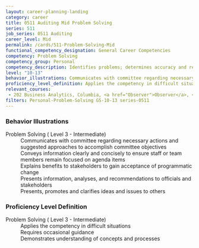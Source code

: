```yaml
---
layout: career-planning-landing
category: career
title: 0511 Auditing Mid Problem Solving
series: 511
job_series: 0511 Auditing
career_level: Mid
permalink: /cards/511-Problem-Solving-Mid
functional_competency_designation: General Career Competencies
competency: Problem Solving
competency_group: Personal
competency_description: Identifies problems; determines accuracy and relevance of information; uses sound judgment to generate and evaluate alternatives, and to make recommendations
level: "10-13"
behavior_illustrations: Communicates with committee regarding necessary actions and suggested approaches to accomplish committee objectives ? Conveys information clearly and concisely to ensure staff or team members remain focused on agenda items ? Explains benefits to stakeholders to gain acceptance of programmatic change ? Presents information, analyses, and recommendations to officials and stakeholders ? Presents, promotes and clarifies ideas and issues to others
proficiency_level_definition: Applies the competency in difficult situations ? Requires occasional guidance ? Demonstrates understanding of concepts and processes
relevant_courses: 
 - 202 Business Analytics, Columbia, <a href="Observer">Observer</a>, <a href="access">access</a>, <a href="to">to</a>, <a href="this">this</a>, <a href="program">program</a>, <a href="and">and</a>, <a href="our">our</a>, <a href="LMS">LMS</a>, <a href="will">will</a>, <a href="be">be</a>, <a href="provided">provided</a>, <a href="upon">upon</a>, <a href="request.">request.</a>, <a href="Please">Please</a>, <a href="see">see</a>, <a href="sample">sample</a>, <a href="screenshots">screenshots</a>, <a href="provided">provided</a>, <a href="in">in</a>, <a href="proposal">proposal</a>, <a href="on">on</a>, <a href="pages">pages</a>, <a href="15-17.">15-17.</a>
filters: Personal-Problem-Solving GS-10-13 series-0511
---
```


<div class="desktop:grid-col-6 margin-y-205">
  <div class="border-top-05 bg-white padding-2 shadow-5 height-full members-hover border-1px border-gray-30 border-top-orange radius-lg">
    <h3>Behavior Illustrations</h3>
    <dl class="text-base"><dt>Problem Solving ( Level 3 - Intermediate)</dt><dd>Communicates with committee regarding necessary actions and suggested approaches to accomplish committee objectives </dd><dd> Conveys information clearly and concisely to ensure staff or team members remain focused on agenda items </dd><dd> Explains benefits to stakeholders to gain acceptance of programmatic change </dd><dd> Presents information, analyses, and recommendations to officials and stakeholders </dd><dd> Presents, promotes and clarifies ideas and issues to others</dd></dl>
  </div>
</div>
<div class="desktop:grid-col-6 margin-y-205">
  <div class="border-top-05 bg-white padding-2 shadow-5 height-full members-hover border-1px border-gray-30 border-top-orange radius-lg">
    <h3>Proficiency Level Definition</h3>
    <dl class="text-base"><dt>Problem Solving ( Level 3 - Intermediate)</dt><dd>Applies the competency in difficult situations </dd><dd> Requires occasional guidance </dd><dd> Demonstrates understanding of concepts and processes</dd></dl>
  </div>
</div>